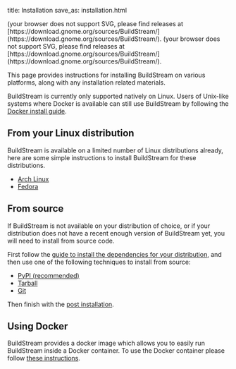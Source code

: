 title: Installation
save_as: installation.html

<object style="vertical-align: middle" data="https://buildstream.gitlab.io/buildstream/_static/release.svg" type="image/svg+xml">
(your browser does not support SVG, please find releases at [https://download.gnome.org/sources/BuildStream/](https://download.gnome.org/sources/BuildStream/).
</object>
<object style="vertical-align: middle" data="https://buildstream.gitlab.io/buildstream/_static/snapshot.svg" type="image/svg+xml">
(your browser does not support SVG, please find releases at [https://download.gnome.org/sources/BuildStream/](https://download.gnome.org/sources/BuildStream/).
</object>

This page provides instructions for installing BuildStream on various
platforms, along with any installation related materials.

<div class="note">
<p>
BuildStream is currently only supported natively on Linux. Users of
Unix-like systems where Docker is available can still use BuildStream
by following the <a href="docker_installation.html">Docker install guide</a>.
</p>
</div>


## From your Linux distribution

BuildStream is available on a limited number of Linux distributions already,
here are some simple instructions to install BuildStream for these distributions.

 * [Arch Linux](package_installation.html#arch)
 * [Fedora](package_installation.html#fedora)

## From source

If BuildStream is not available on your distribution of choice, or if your
distribution does not have a recent enough version of BuildStream yet, you will
need to install from source code.

First follow the [guide to install the dependencies for your distribution](source_installation.html#installing_dependencies), and then use
one of the following techniques to install from source:

* [PyPI (recommended)](source_installation.html#install_pypi)
* [Tarball](source_installation.html#install_tarball)
* [Git](source_installation.html#install_git)

Then finish with the [post installation](source_installation.html#post_install).

## Using Docker

BuildStream provides a docker image which allows you to easily run
BuildStream inside a Docker container. To use the Docker container
please follow [these instructions](docker_installation.html).
